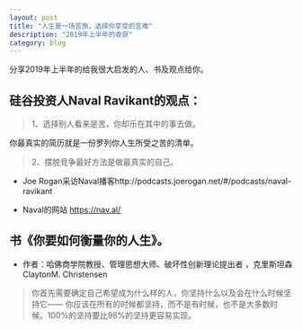 ```yaml
---
layout: post
title: "人生是一场苦旅，选择你享受的苦难"
description: "2019年上半年的收获"
category: blog
---
```



分享2019年上半年的给我很大启发的人、书及观点给你。

 
## 硅谷投资人Naval Ravikant的观点：

 
> 1、选择别人看来是苦，你却乐在其中的事去做。

你最真实的简历就是一份罗列你人生所受之苦的清单。

 
> 2、摆脱竞争最好方法是做最真实的自己。

 
- Joe Rogan采访Naval播客http://podcasts.joerogan.net/#/podcasts/naval-ravikant


- Naval的网站 https://nav.al/

 
## 书《你要如何衡量你的人生》。

 - 作者：哈佛商学院教授、管理思想大师、破坏性创新理论提出者 ，克里斯坦森ClaytonM. Christensen
 
>你首先需要确定自己希望成为什么样的人，你坚持什么以及会在什么时候坚持它—— 你应该在所有的时候都坚持，而不是有时候，也不是大多数时候。100%的坚持要比98%的坚持更容易实现。
